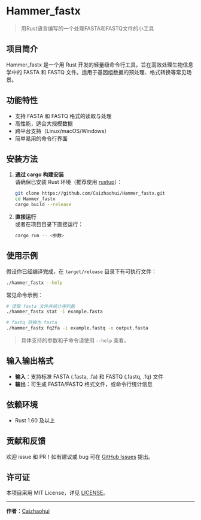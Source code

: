 # Hammer_fastx

> 用Rust语言编写的一个处理FASTA和FASTQ文件的小工具

## 项目简介

Hammer_fastx 是一个用 Rust 开发的轻量级命令行工具，旨在高效处理生物信息学中的 FASTA 和 FASTQ 文件。适用于基因组数据的预处理、格式转换等常见场景。

## 功能特性

- 支持 FASTA 和 FASTQ 格式的读取与处理
- 高性能，适合大规模数据
- 跨平台支持（Linux/macOS/Windows）
- 简单易用的命令行界面

## 安装方法

1. **通过 cargo 构建安装**  
   请确保已安装 Rust 环境（推荐使用 [rustup](https://rustup.rs/)）：

   ```bash
   git clone https://github.com/Caizhaohui/Hammer_fastx.git
   cd Hammer_fastx
   cargo build --release
   ```

2. **直接运行**  
   或者在项目目录下直接运行：

   ```bash
   cargo run -- <参数>
   ```

## 使用示例

假设你已经编译完成，在 `target/release` 目录下有可执行文件：

```bash
./hammer_fastx --help
```

常见命令示例：

```bash
# 读取 fasta 文件并统计序列数
./hammer_fastx stat -i example.fasta

# fastq 转换为 fasta
./hammer_fastx fq2fa -i example.fastq -o output.fasta
```

> 具体支持的参数和子命令请使用 `--help` 查看。

## 输入输出格式

- **输入**：支持标准 FASTA (.fasta, .fa) 和 FASTQ (.fastq, .fq) 文件
- **输出**：可生成 FASTA/FASTQ 格式文件，或命令行统计信息

## 依赖环境

- Rust 1.60 及以上

## 贡献和反馈

欢迎 issue 和 PR！如有建议或 bug 可在 [GitHub Issues](https://github.com/Caizhaohui/Hammer_fastx/issues) 提出。

## 许可证

本项目采用 MIT License，详见 [LICENSE](./LICENSE)。

---

**作者**：[Caizhaohui](https://github.com/Caizhaohui)
